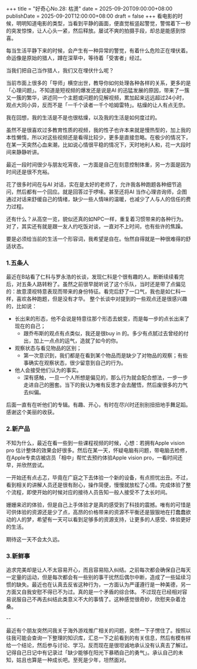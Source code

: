 
+++
title = "好奇心No.28: 枯燙"
date = 2025-09-20T09:00:00+08:00
publishDate = 2025-09-20T12:00:00+08:00
draft = false
+++
看电影的时候，明明知道电影的类型，当看到平静的画面，便直觉板竖起警觉，警惕着下一秒的突发惊悚，让人心头一紧，然后释放。屡试不爽的拍摄手段，却总是能感到惊喜。

每当生活平静下来的时候，会产生有一种异常的警觉，有着什么危险正在埋伏着。命运像是原始的猎人，蹲在深草中，等待着「受害者」经过。

当我们把自己当作猎人，我们又在埋伏什么呢？


 <!--more--> 

当前市面上很多的「导师」横空出世，教导你如何处理各种各样的关系，更多的是「心理问题」。不知道是短视频的爆发还是说是AI 的迅猛发展的原因，带来了一簇又一簇的繁华，讲述同一个主题或问题的见解视频，累加起来远远超过24小时，观点大同小异，反而不是「一千个读者一千个哈姆雷特」。枯燥的让人有点无奈。

我在回想，我的生活是不是也很枯燥，以及我的生活是如何度过的。

虽然不是很喜欢过多教育性质的视频，我的性子也许本来就是慢热型的，加上我的本性懒惰，所以对这些视频还是看得比较少，更多是直接忽略。在极少的情况下，在某一天突然心血来潮，比如说心情很平稳的情况下，天时地利人和，花一大段时间来静静听讲。

最近一段时间很少与朋友吃宵夜，一方面是自己在刻意控制体重，另一方面是因为时间还是很不充裕。

花了很多时间在与AI 对话，实在是太好的老师了，允许我各种跑题各种细节追问，然后都有一个回应。就是回答过于啰嗦。甚至还将AI 当作心理咨询师，企图通过对话来舒缓自己的情绪，缺少一些人情味的温暖，也减少了人与人的信任的费力过程。

还有什么？从高空一览，貌似还真的如NPC一样，重复着习惯带来的各种行为。对了，其实还有就是跟一友人约吃饭对谈，一直对不上时间，也有些许的焦躁。

要是必须给当前的生活一个形容词，我希望是自在。怡然自得就是一种很难得的舒适状态。


### 1.五条人

最近在B站看了仁科与罗永浩的长谈，发现仁科是个很有趣的人。断断续续看完后，对五条人路转粉了。虽然之前很早就听说了这个乐队，当时还是带了点偏见的：故意漠视特意表现而带来的身份特征。看完后舒了一口气，我也是如仁科一样，喜欢各种跑题，但是没有才华。
整个长谈中对提到的一些观点还是很感兴趣的，比如说：

- 长出来的形态，他不会说是特意往那个形态去蜕变，而是每一步的点长出来了现在的自己；
    - 跟乔布斯的观点有点类似，我还是很buy in 的。多少有点腻过去曾经的付出，加上一点点的运气，造就了如今的你。
- 观察状态与看见物品的区别；
    - 第一次意识到，我们都是在看到某个物品而是缺少了对物品的观察；有些事确实在观察状态，很少留意到自己的行为。
- 他人会接受他们认为的事实。
    - 深有感触，一旦一个人所想是偏见的，那么行为就会配合想法，一步一步走进自己的圈套。当下的我认为唯有反思才会去醒悟，然后废很多的力气去纠偏。

后面一直有在听他们的专辑。有趣、开心，有时在尽兴时还别别扭扭地手舞足蹈。感谢这个美丽的收获。


### 2.新产品

不知为什么，最近在看一些到一些课程视频的时候，心想：若拥有Apple vision pro 估计整体的效果会好很多。然后在某一天，怀疑电脑有问题，带电脑去检修，在Apple专卖店被店员「相中」帮忙去预约体验Apple vision pro，一看时间还早，并欣然尝试。

一开始还有点忐忑，毕竟在广庭之下去体验一个新的设备，有点担忧出丑。不过，看到相关的讲解人员还是很有耐心，操作简便，慢慢就放松了心情。完成体验了整个流程，即使开始的时候对应的接待人员告知一般人接受不了太长时间。

姗姗来迟的体验，但是自己上手体验才是真的感受到了科技的震撼。唯有的可惜是可供体验的资源还是少了点，高昂的价格带来的资源不平衡还是狠狠地在打蠢蠢欲动的人的梦，希望有一天可以看到足够多的资源支持，让更多的人感受、体验更好的生活。

期待这一天不会太久远。


### 3.新鲜事

追求完美却是让人不太容易开心，而且容易陷入纠结。之前每次都会确保自己每天一定量的运动，但是每次都会有一些别的事干扰然后偶尔中断，造成了一些延续习惯的缺失。最近也在认真去反省这种行为，一方面认为严谨遵行是一种美德，另一方面又自我安慰不得已不为过。真的是一个矛盾的综合体。
不过现在已经相对容易说服自己不再去纠结此类意义不大的事情了。这种感觉很奇妙，欣慰夹杂着沧桑。

--

最近有个朋友突然问我关于海外游戏推广相关的问题，突然一下子愣住了。按照以往我可能会查询一下整理的知识库，汇总一下之前看到的有关信息，然后有模有样给一个结论，然后参与讨论、学习。反而现在是很坦诚地承认没有认真去了解过。记得自己日记中有记录过「缺少能够在阳光下暴晒自己的勇气」。承认自己的未知，姑且也算是一种成长吧。至死是少年，坦然面对。
